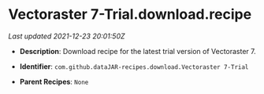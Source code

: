 # Vectoraster 7-Trial.download.recipe

_Last updated 2021-12-23 20:01:50Z_

- **Description**: Download recipe for the latest trial version of Vectoraster 7.

- **Identifier**: `com.github.dataJAR-recipes.download.Vectoraster 7-Trial`

- **Parent Recipes**: `None`
